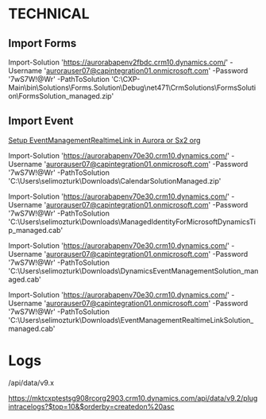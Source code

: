 ---
---

# TECHNICAL

## Import Forms

Import-Solution 'https://aurorabapenv2fbdc.crm10.dynamics.com/' -Username 'aurorauser07@capintegration01.onmicrosoft.com' -Password '7wS7W!@Wr' -PathToSolution 'C:\CXP-Main\bin\Solutions\Forms.Solution\Debug\net471\CrmSolutions\FormsSolution\FormsSolution_managed.zip'

## Import Event

[Setup EventManagementRealtimeLink in Aurora or Sx2 org](https://dev.azure.com/dynamicscrm/CXPlatform/_wiki/wikis/CXP%20team%20wiki/55667/Setup-EventManagementRealtimeLink-in-Aurora-or-Sx2-org)

Import-Solution 'https://aurorabapenv70e30.crm10.dynamics.com/' -Username 'aurorauser07@capintegration01.onmicrosoft.com' -Password '7wS7W!@Wr' -PathToSolution 'C:\Users\selimozturk\Downloads\CalendarSolutionManaged.zip'

Import-Solution 'https://aurorabapenv70e30.crm10.dynamics.com/' -Username 'aurorauser07@capintegration01.onmicrosoft.com' -Password '7wS7W!@Wr' -PathToSolution 'C:\Users\selimozturk\Downloads\ManagedIdentityForMicrosoftDynamicsTip_managed.cab'

Import-Solution 'https://aurorabapenv70e30.crm10.dynamics.com/' -Username 'aurorauser07@capintegration01.onmicrosoft.com' -Password '7wS7W!@Wr' -PathToSolution 'C:\Users\selimozturk\Downloads\DynamicsEventManagementSolution_managed.cab'

Import-Solution 'https://aurorabapenv70e30.crm10.dynamics.com/' -Username 'aurorauser07@capintegration01.onmicrosoft.com' -Password '7wS7W!@Wr' -PathToSolution 'C:\Users\selimozturk\Downloads\EventManagementRealtimeLinkSolution_managed.cab'

# Logs

/api/data/v9.x

https://mktcxptestsg908rcorg2903.crm10.dynamics.com/api/data/v9.2/plugintracelogs?$top=10&$orderby=createdon%20asc

